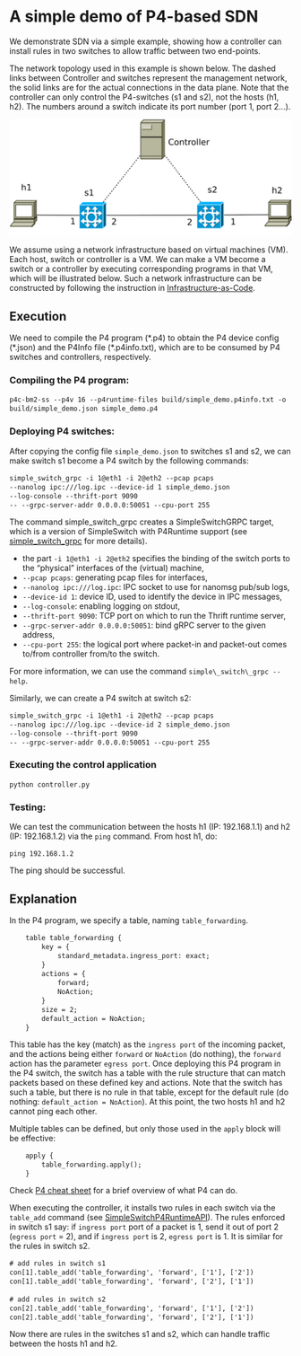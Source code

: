 # A simple demo of P4-based SDN

We demonstrate SDN via a simple example, showing how a controller can install rules in two switches to allow traffic between two end-points.

The network topology used in this example is shown below. The dashed links between Controller and switches represent the management network, the solid links are for the actual connections in the data plane. Note that the controller can only control the P4-switches (s1 and s2), not the hosts (h1, h2). The numbers around a switch indicate its port number (port 1, port 2...).

![topo-simple-demo](topo-simple-demo.svg)

We assume using a network infrastructure based on virtual machines (VM). Each host, switch or controller is a VM. We can make a VM become a switch or a controller by executing corresponding programs in that VM, which will be illustrated below. Such a network infrastructure can be constructed by following the instruction in [Infrastructure-as-Code](../Infrastructure-as-Code).

## Execution

We need to compile the P4 program (\*.p4) to obtain the P4 device config (\*.json) and the P4Info file (\*.p4info.txt), which are to be consumed by P4 switches and controllers, respectively. 

### Compiling the P4 program:

```
p4c-bm2-ss --p4v 16 --p4runtime-files build/simple_demo.p4info.txt -o build/simple_demo.json simple_demo.p4
```

### Deploying P4 switches:
After copying the config file `simple_demo.json` to switches s1 and s2, we can make switch s1 become a P4 switch by the following commands:

```
simple_switch_grpc -i 1@eth1 -i 2@eth2 --pcap pcaps
--nanolog ipc:///log.ipc --device-id 1 simple_demo.json
--log-console --thrift-port 9090
-- --grpc-server-addr 0.0.0.0:50051 --cpu-port 255
```

The command simple\_switch\_grpc creates a SimpleSwitchGRPC target, which is a version of SimpleSwitch with P4Runtime support (see [simple\_switch\_grpc](https://github.com/p4lang/behavioral-model/blob/main/targets/simple_switch_grpc/README.md) for more details).

+ the part `-i 1@eth1 -i 2@eth2` specifies the binding of the switch ports to
the “physical” interfaces of the (virtual) machine,
+ `--pcap pcaps`: generating pcap files for interfaces,
+ `--nanolog ipc:///log.ipc`: IPC socket to use for nanomsg pub/sub logs,
+ `--device-id 1`: device ID, used to identify the device in IPC messages,
+ `--log-console`: enabling logging on stdout,
+ `--thrift-port 9090`: TCP port on which to run the Thrift runtime server,
+ `--grpc-server-addr 0.0.0.0:50051`: bind gRPC server to the given address,
+ `--cpu-port 255`: the logical port where packet-in and packet-out comes to/from controller from/to the switch.

For more information, we can use the command `simple\_switch\_grpc --help`.

Similarly, we can create a P4 switch at switch s2:

```
simple_switch_grpc -i 1@eth1 -i 2@eth2 --pcap pcaps
--nanolog ipc:///log.ipc --device-id 2 simple_demo.json
--log-console --thrift-port 9090
-- --grpc-server-addr 0.0.0.0:50051 --cpu-port 255
```

### Executing the control application

```
python controller.py
```

### Testing:

We can test the communication between the hosts h1 (IP: 192.168.1.1) and h2 (IP: 192.168.1.2) via the `ping` command. From host h1, do:

```
ping 192.168.1.2
```

The ping should be successful.


## Explanation

In the P4 program, we specify a table, naming `table_forwarding`.

```
    table table_forwarding {
        key = {
            standard_metadata.ingress_port: exact;
        }
        actions = {
            forward;
            NoAction;
        }
        size = 2;
        default_action = NoAction;
    }
```

This table has the key (match) as the `ingress port` of the incoming packet, and the actions being either `forward` or `NoAction` (do nothing), the `forward` action has the parameter `egress port`. 
Once deploying this P4 program in the P4 switch, the switch has a table with the rule structure that can match packets based on these defined key and actions. Note that the switch has such a table, but there is no rule in that table, except for the default rule (do nothing: `default_action = NoAction`). At this point, the two hosts h1 and h2 cannot ping each other.

Multiple tables can be defined, but only those used in the `apply` block will be effective:

```
    apply {
        table_forwarding.apply();
    }
```

Check [P4 cheat sheet](https://github.com/p4lang/tutorials/blob/master/p4-cheat-sheet.pdf) for a brief overview of what P4 can do.

When executing the controller, it installs two rules in each switch via the `table_add` command (see [SimpleSwitchP4RuntimeAPI](https://nsg-ethz.github.io/p4-utils/p4utils.utils.sswitch_p4runtime_API.html#p4utils.utils.sswitch_p4runtime_API.SimpleSwitchP4RuntimeAPI.table_add)). The rules enforced in switch s1 say: if `ingress port` port of a packet is 1, send it out of port 2 (`egress port` = 2), and if `ingress port` is 2, `egress port` is 1. It is similar for the rules in switch s2.

```
# add rules in switch s1
con[1].table_add('table_forwarding', 'forward', ['1'], ['2'])
con[1].table_add('table_forwarding', 'forward', ['2'], ['1'])

# add rules in switch s2
con[2].table_add('table_forwarding', 'forward', ['1'], ['2'])
con[2].table_add('table_forwarding', 'forward', ['2'], ['1'])
```

Now there are rules in the switches s1 and s2, which can handle traffic between the hosts h1 and h2.
